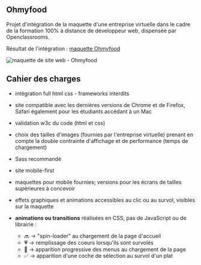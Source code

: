 ## Ohmyfood

Projet d'intégration de la maquette d'une entreprise virtuelle dans le cadre de la formation 100% à distance de développeur web, dispensée par Openclassrooms.

Résultat de l'intégration : [maquette Ohmyfood](https://patrickcharda.github.io/Ohmyfood/)

![maquette de site web - Ohmyfood](https://github.com/patrickcharda/PatrickChardavoineRoques_3_23092020/blob/master/overview.png)

## Cahier des charges

- intégration full html css - frameworks interdits
- site compatible avec les dernières versions de Chrome et de Firefox, Safari également pour les étudiants accédant à un Mac
- validation w3c du code (html et css)
- choix des tailles d'images (fournies par l'entreprise virtuelle) prenant en compte la double contrainte d'affichage et de performance (temps de chargement)
- Sass recommandé
- site mobile-first
- maquettes pour mobile fournies; versions pour les écrans de tailles supérieures à concevoir
- effets graphiques et animations accessibles au clic ou au survol, visibles sur la maquette
- **animations ou transitions** réalisées en CSS, pas de JavaScript ou de librairie :

  - :soon: -> "spin-loader" au chargement de la page d'accueil
  - :heartpulse: -> remplissage des coeurs lorsqu'ils sont survolés
  - :book: -> apparition progressive des menus au chargement de la page
  - :white_check_mark: -> apparition d'une coche de sélection au survol d'un plat




